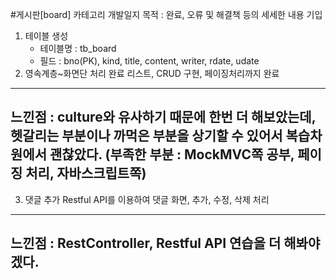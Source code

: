 #게시판[board] 카테고리 개발일지 
목적 : 완료, 오류 및 해결책 등의 세세한 내용 기입
1. 테이블 생성 
    - 테이블명 : tb_board
    - 필드 : bno(PK), kind, title, content, writer, rdate, udate 
2. 영속계층~화면단 처리 완료 
리스트, CRUD 구현, 페이징처리까지 완료 
----------------------------------------------------------------------------------------
느낀점 : culture와 유사하기 때문에 한번 더 해보았는데, 헷갈리는 부분이나 까먹은 부분을 
상기할 수 있어서 복습차원에서 괜찮았다. (부족한 부분 : MockMVC쪽 공부, 페이징 처리, 자바스크립트쪽)  
----------------------------------------------------------------------------------------
3. 댓글 추가 
Restful API를 이용하여 댓글 화면, 추가, 수정, 삭제 처리 
----------------------------------------------------------------------------------------
느낀점 : RestController, Restful API 연습을 더 해봐야겠다.   
----------------------------------------------------------------------------------------